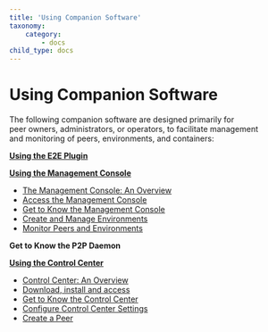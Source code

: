 ```yaml
---
title: 'Using Companion Software'
taxonomy:
    category:
        - docs
child_type: docs
---
```


# Using Companion Software

The following companion software are designed primarily for   
peer owners, administrators, or operators, to facilitate management    
and monitoring of peers, environments, and containers:

**[Using the E2E Plugin](e2e-plugin)**

**[Using the Management Console](management-console)**
 - [The Management Console: An Overview](management-console#overview) 
 - [Access the Management Console](management-console/access)    
 - [Get to Know the Management Console](management-console/get-to-know)    
 - [Create and Manage Environments](management-console/create-manage-environments)
 - [Monitor Peers and Environments](management-console/monitor-peers-envs)

**Get to Know the P2P Daemon**

**[Using the Control Center](control-center)**
 - [Control Center: An Overview](control-center#overview)
 - [Download, install and access](download-install)
 - [Get to Know the Control Center](get-to-know)
 - [Configure Control Center Settings](configure-settings)
 - [Create a Peer](create-peer)
